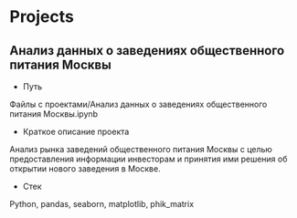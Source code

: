 # Projects

## Анализ данных о заведениях общественного питания Москвы
- Путь
  
Файлы с проектами/Анализ данных  о заведениях общественного питания Москвы.ipynb
- Краткое описание проекта

Анализ рынка заведений общественного питания Москвы с целью предоставления информации инвесторам и принятия ими решения об открытии нового заведения в Москве.
- Стек

Python, pandas, seaborn, matplotlib, phik_matrix
